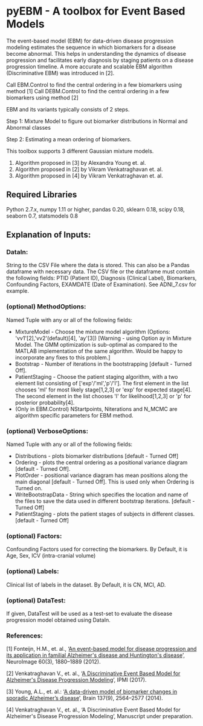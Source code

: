 # pyEBM - A toolbox for Event Based Models

The event-based model (EBM) for data-driven disease progression modeling estimates the sequence in which biomarkers for a disease become abnormal. This helps in understanding the dynamics of disease progression and facilitates early diagnosis by staging patients on a disease progression timeline. A more accurate and scalable EBM algorithm (Discriminative EBM) was introduced in [2]. 

Call EBM.Control to find the central ordering in a few biomarkers using method [1]
Call DEBM.Control to find the central ordering in a few biomarkers using method [2]

EBM and its variants typically consists of 2 steps. 

Step 1: Mixture Model to figure out biomarker distributions in Normal and Abnormal classes

Step 2: Estimating a mean ordering of biomarkers.

This toolbox supports 3 different Gaussian mixture models.
1. Algorithm proposed in [3] by Alexandra Young et. al.
2. Algorithm proposed in [2] by Vikram Venkatraghavan et. al.
3. Algorithm proposed in [4] by Vikram Venkatraghavan et. al.

## Required Libraries

Python 2.7.x, numpy 1.11 or higher, pandas 0.20, sklearn 0.18, scipy 0.18, seaborn 0.7, statsmodels 0.8

## Explanation of Inputs:

### DataIn:
 String to the CSV File where the data is stored. This can also be a Pandas dataframe with necessary data. The CSV file or the dataframe must contain the following fields: PTID (Patient ID), Diagnosis (Clinical Label), Biomarkers, Confounding Factors, EXAMDATE (Date of Examination). See ADNI_7.csv for example.
### (optional) MethodOptions:
Named Tuple with any or all of the following fields:

*   MixtureModel - Choose the mixture model algorithm (Options: 'vv1'[2],'vv2'(default)[4], 'ay'[3]) 
[Warning - using Option ay in Mixture Model. The GMM optimization is sub-optimal as compared to the MATLAB implementation of the same algorithm. Would be happy to incorporate any fixes to this problem.]
*   Bootstrap - Number of iterations in the bootstrapping [default - Turned Off].
*   PatientStaging - Choose the patient staging algorithm, with a two element list consisting of ['exp'/'ml','p'/'l']. The first element in the list chooses 'ml' for most likely stage[1,2,3] or 'exp' for expected stage[4]. The second element in the list chooses 'l' for likelihood[1,2,3] or 'p' for posterior probability[4].
*   (Only in EBM.Control) NStartpoints, Niterations and N_MCMC are algorithm specific parameters for EBM method.

### (optional) VerboseOptions:
Named Tuple with any or all of the following fields:

*   Distributions - plots biomarker distributions [default - Turned Off]
*   Ordering - plots the central ordering as a positional variance diagram [default - Turned Off].
*   PlotOrder - positional variance diagram has mean positions along the main diagonal [default - Turned Off]. This is used only when Ordering is Turned on.
*   WriteBootstrapData - String which specifies the location and name of the files to save the data used in different bootstrap iterations. [default - Turned Off]
*   PatientStaging - plots the patient stages of subjects in different classes. [default - Turned Off]

### (optional) Factors:
Confounding Factors used for correcting the biomarkers. By Default, it is Age, Sex, ICV (intra-cranial volume)

### (optional) Labels:
Clinical list of labels in the dataset. By Default, it is CN, MCI, AD.

### (optional) DataTest:
If given, DataTest will be used as a test-set to evaluate the disease progression model obtained using DataIn.

### References:

[1] Fonteijn, H.M., et. al., ‘[An event-based model for disease progression and its application in familial Alzheimer's disease and Huntington's disease](https://doi.org/10.1016/j.neuroimage.2012.01.062)’, NeuroImage 60(3), 1880–1889 (2012).

[2] Venkatraghavan V., et. al., ‘[A Discriminative Event Based Model for Alzheimer's Disease Progression Modeling](https://arxiv.org/abs/1702.06408)’, IPMI (2017).

[3] Young, A.L., et. al.: ‘[A data-driven model of biomarker changes in sporadic Alzheimer’s disease](https://doi.org/10.1093/brain/awu176)’, Brain 137(9), 2564–2577 (2014).

[4] Venkatraghavan V., et. al., ‘A Discriminative Event Based Model for Alzheimer's Disease Progression Modeling’, Manuscript under preparation.
